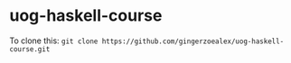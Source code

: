 # uog-haskell-course

To clone this:
`git clone https://github.com/gingerzoealex/uog-haskell-course.git`

